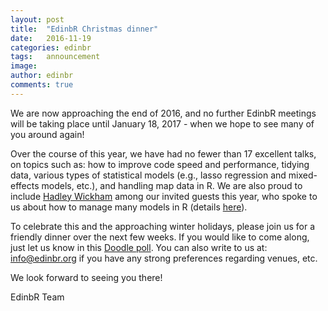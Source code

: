 ```yaml
---
layout: post
title:  "EdinbR Christmas dinner"
date:   2016-11-19
categories: edinbr
tags:   announcement
image:
author: edinbr
comments: true
---
```


We are now approaching the end of 2016, and no further EdinbR meetings will be taking place until January 18, 2017 - when we hope to see many of you around again!

Over the course of this year, we have had no fewer than 17 excellent talks, on topics such as: how to improve code speed and performance, tidying data, various types of statistical models (e.g., lasso regression and mixed-effects models, etc.), and handling map data in R. We are also proud to include [Hadley Wickham](http://hadley.nz/) among our invited guests this year, who spoke to us about how to manage many models in R (details [here](http://edinbr.org/edinbr/2016/05/11/may-Hadley-Update2-PostingTalk.html)).

To celebrate this and the approaching winter holidays, please join us for a friendly dinner over the next few weeks. If you would like to come along, just let us know in this [Doodle poll](http://doodle.com/poll/sh8r47xzhzmchmfz). You can also write to us at: [info@edinbr.org](mailto:info@edinbr.org) if you have any strong preferences regarding venues, etc.



We look forward to seeing you there!

EdinbR Team
